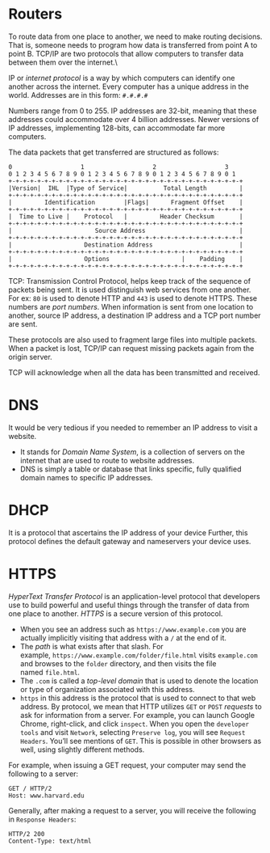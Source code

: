 # Routers
To route data from one place to another, we need to make routing decisions. That is, someone needs to program how data is transferred from point A to point B. TCP/IP are two protocols that allow computers to transfer data between them over the internet.\

IP or *internet protocol* is a way by which computers can identify one another across the internet. Every computer has a unique address in the world. Addresses are in this form:
`#.#.#.#`

Numbers range from 0 to 255. IP addresses are 32-bit, meaning that these addresses could accommodate over 4 billion addresses. Newer versions of IP addresses, implementing 128-bits, can accommodate far more computers.

The data packets that get transferred are structured as follows:
```
0                   1                   2                   3  
0 1 2 3 4 5 6 7 8 9 0 1 2 3 4 5 6 7 8 9 0 1 2 3 4 5 6 7 8 9 0 1 
+-+-+-+-+-+-+-+-+-+-+-+-+-+-+-+-+-+-+-+-+-+-+-+-+-+-+-+-+-+-+-+-+
|Version|  IHL  |Type of Service|          Total Length         |
+-+-+-+-+-+-+-+-+-+-+-+-+-+-+-+-+-+-+-+-+-+-+-+-+-+-+-+-+-+-+-+-+
|         Identification        |Flags|      Fragment Offset    |
+-+-+-+-+-+-+-+-+-+-+-+-+-+-+-+-+-+-+-+-+-+-+-+-+-+-+-+-+-+-+-+-+
|  Time to Live |    Protocol   |         Header Checksum       |
+-+-+-+-+-+-+-+-+-+-+-+-+-+-+-+-+-+-+-+-+-+-+-+-+-+-+-+-+-+-+-+-+
|                       Source Address                          |
+-+-+-+-+-+-+-+-+-+-+-+-+-+-+-+-+-+-+-+-+-+-+-+-+-+-+-+-+-+-+-+-+
|                    Destination Address                        |
+-+-+-+-+-+-+-+-+-+-+-+-+-+-+-+-+-+-+-+-+-+-+-+-+-+-+-+-+-+-+-+-+
|                    Options                    |    Padding    |
+-+-+-+-+-+-+-+-+-+-+-+-+-+-+-+-+-+-+-+-+-+-+-+-+-+-+-+-+-+-+-+-+
```

TCP: Transmission Control Protocol, helps keep track of the sequence of packets being sent. It is used distinguish web services from one another. For ex: `80` is used to denote HTTP and `443` is used to denote HTTPS. These numbers are *port numbers*.
When information is sent from one location to another, source IP address, a destination IP address and a TCP port number are sent.

These protocols are also used to fragment large files into multiple packets. When a packet is lost, TCP/IP can request missing packets again from the origin server.

TCP will acknowledge when all the data has been transmitted and received.

# DNS

It would be very tedious if you needed to remember an IP address to visit a website.
- It stands for *Domain Name System*, is a collection of servers on the internet that are used to route to website addresses.
- DNS is simply a table or database that links specific, fully qualified domain names to specific IP addresses.

# DHCP
It is a protocol that ascertains the IP address of your device
Further, this protocol defines the default gateway and nameservers your device uses.

# HTTPS
*HyperText Transfer Protocol* is an application-level protocol that developers use to build powerful and useful things through the transfer of data from one place to another. *HTTPS* is a secure version of this protocol.

- When you see an address such as `https://www.example.com` you are actually implicitly visiting that address with a `/` at the end of it.
- The _path_ is what exists after that slash. For example, `https://www.example.com/folder/file.html` visits `example.com` and browses to the `folder` directory, and then visits the file named `file.html`.
-  The `.com` is called a _top-level domain_ that is used to denote the location or type of organization associated with this address.
- `https` in this address is the protocol that is used to connect to that web address. By protocol, we mean that HTTP utilizes `GET` or `POST` _requests_ to ask for information from a server. For example, you can launch Google Chrome, right-click, and click `inspect`. When you open the `developer tools` and visit `Network`, selecting `Preserve log`, you will see `Request Headers`. You’ll see mentions of `GET`. This is possible in other browsers as well, using slightly different methods.
  
For example, when issuing a GET request, your computer may send the following to a server:

```
GET / HTTP/2
Host: www.harvard.edu
```

Generally, after making a request to a server, you will receive the following in `Response Headers`:
```
HTTP/2 200
Content-Type: text/html
```


